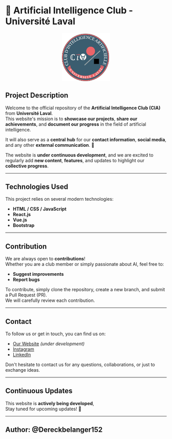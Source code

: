 # 🧠 Artificial Intelligence Club - Université Laval

<p align="center">
  <img src="./public/banner/CIA_LOGO.webp" alt="CIA Logo" width="150">
</p>

## Project Description

Welcome to the official repository of the **Artificial Intelligence Club (CIA)** from **Université Laval**.  
This website's mission is to **showcase our projects**, **share our achievements**, and **document our progress** in the field of artificial intelligence.

It will also serve as a **central hub** for our **contact information**, **social media**, and any other **external communication**. 🚀

The website is **under continuous development**, and we are excited to regularly add **new content**, **features**, and updates to highlight our **collective progress**.

---

## Technologies Used

This project relies on several modern technologies:

- **HTML / CSS / JavaScript**
- **React.js**
- **Vue.js**
- **Bootstrap**

---

## Contribution

We are always open to **contributions**!  
Whether you are a club member or simply passionate about AI, feel free to:

- **Suggest improvements**
- **Report bugs**

To contribute, simply clone the repository, create a new branch, and submit a Pull Request (PR).  
We will carefully review each contribution.

---

## Contact

To follow us or get in touch, you can find us on:

- [Our Website]() _(under development)_
- [Instagram](https://www.instagram.com/ciaulaval/)
- [LinkedIn](https://www.linkedin.com/company/cia-ulaval/posts/?feedView=all)

Don't hesitate to contact us for any questions, collaborations, or just to exchange ideas.

---

## Continuous Updates

This website is **actively being developed**,  
Stay tuned for upcoming updates! 🚀

---

## Author: @Dereckbelanger152
